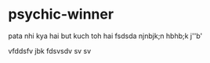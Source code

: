# psychic-winner
pata nhi kya hai but kuch toh hai
fsdsda
njnbjk;n
 hbhb;k
 j''b'
 
 
  vfddsfv
 jbk
 fdsvsdv sv sv
